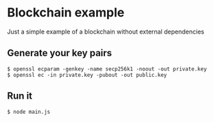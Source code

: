 # Blockchain example

Just a simple example of a blockchain without external dependencies

## Generate your key pairs

```
$ openssl ecparam -genkey -name secp256k1 -noout -out private.key
$ openssl ec -in private.key -pubout -out public.key
```

## Run it

```
$ node main.js
```

